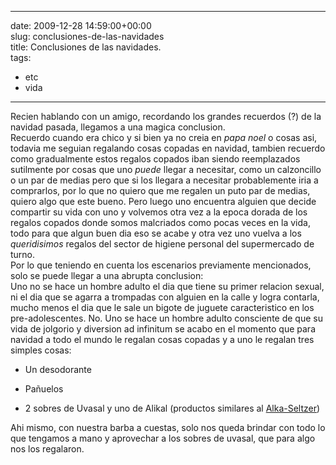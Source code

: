 
---
date: 2009-12-28 14:59:00+00:00  
slug: conclusiones-de-las-navidades  
title: Conclusiones de las navidades.  
tags:  
- etc  
- vida  

---
  
Recien hablando con un amigo, recordando los grandes recuerdos (?) de la navidad pasada, llegamos a una magica conclusion.  
Recuerdo cuando era chico y si bien ya no creia en _papa noel_ o cosas asi, todavia me seguian regalando cosas copadas en navidad, tambien recuerdo como gradualmente estos regalos copados iban siendo reemplazados sutilmente por cosas que uno _puede_ llegar a necesitar, como un calzoncillo o un par de medias pero que si los llegara a necesitar probablemente iria a comprarlos, por lo que no quiero que me regalen un puto par de medias, quiero algo que este bueno. Pero luego uno encuentra alguien que decide compartir su vida con uno y volvemos otra vez a la epoca dorada de los regalos copados donde somos malcriados como pocas veces en la vida, todo para que algun buen dia eso se acabe y otra vez uno vuelva a los _queridisimos_ regalos del sector de higiene personal del supermercado de turno.  
Por lo que teniendo en cuenta los escenarios previamente mencionados, solo se puede llegar a una abrupta conclusion:  
Uno no se hace un hombre adulto el dia que tiene su primer relacion sexual, ni el dia que se agarra a trompadas con alguien en la calle y logra contarla, mucho menos el dia que le sale un bigote de juguete caracteristico en los pre-adolescentes. No. Uno se hace un hombre adulto consciente de que su vida de jolgorio y diversion ad infinitum se acabo en el momento que para navidad a todo el mundo le regalan cosas copadas y a uno le regalan tres simples cosas:  
  
  
  
  
  * Un desodorante   
  
  
  * Pañuelos   
  
  
  * 2 sobres de Uvasal y uno de Alikal (productos similares al [Alka-Seltzer](http://es.wikipedia.org/wiki/Alka-Seltzer))   
  
  
  
Ahi mismo, con nuestra barba a cuestas, solo nos queda brindar con todo lo que tengamos a mano y aprovechar a los sobres de uvasal, que para algo nos los regalaron.  
